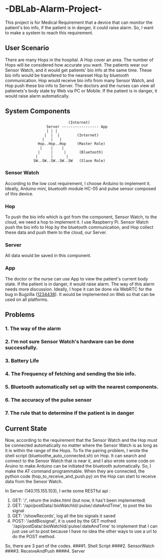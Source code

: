 # -DBLab-Alarm-Project-
This project is for Medical Requirement that a device that can monitor the patient's bio info, if the patient is in danger, it could raise alarm. So, I want to make a system to reach this requirement.

## User Scenario
There are many Hops in the hospital. A Hop cover an area. The number of Hops will be considered how accurate you want. The patients wear our Sensor Watch, and it would get patients' bio info at the same time. These bio info would be transfered to the neareset Hop by bluetooth communication. Hop would receive bio info from many Sensor Watch, and Hop push these bio info to Server. The doctors and the nurses can view all patienets's body state by Web via PC or Mobile. If the patient is in danger, it would raise alarm automatically. 

## System Components
                                 (Internet)
                       Server ----------------- App
                       | | |
                      |  |  |        (Internet)
                     |   |   |
                   Hop..Hop..Hop     (Master Role)
                    |    |    |
                   |     |     |      (Bluetooth)
                  |      |      |
                 SW..SW..SW..SW..SW   (Slave Role)

### Sensor Watch
According to the low cost requirement, I choose Arduino to implement it. Ideally, Arduino mini, bluetooth module HC-05 and pulse sensor composed of this device.

### Hop 
To push the bio info which is got from the component, Sensor Watch, to the cloud, we need a hop to implement it. I use Raspberry Pi. Sensor Watch push the bio info to Hop by the bluetooth communication, and Hop collect these data and push them to the cloud, our Server.

### Server
All data would be saved in this component.

### App
The doctor or the nurse can use App to view the patient's current body state. If the patient is in danger, it would raise alarm. The way of this alarm needs more discussion. Ideally, I hope it can be done via WebRTC for the bug in Bugzilla ([1234438](https://bugzilla.mozilla.org/show_bug.cgi?id=1234438)). It would be implemented on Web so that can be used on all platforms.

## Problems

### 1. The way of the alarm
### 2. I'm not sure Sensor Watch's hardware can be done successfully.
### 3. Battery Life
### 4. The Frequency of fetching and sending the bio info.
### 5. Bluetooth automatically set up with the nearest components.
### 6. The accuracy of the pulse sensor
### 7. The rule that to determine if the patient is in danger


## Current State
Now, according to the requirement that the Sensor Watch and the Hop must be connected automatically no matter where the Sensor Watch  is as long as it is within the range of the Hops. To fix the pairing problem, I wrote the shell script (bluetoothe_auto_connected.sh) on Hop. It can search and connect to the Sensor Watch that is near it, and I also wrote some code on Aruino to make Arduino can be initiated the bluetooth automatically. So, I make the AT command programmable. When they are connected, the python code (hop_to_receive_and_push.py) on the Hop can start to receive data from the Sensor Watch.

In Server (140.115.155.103), I write some RESTful api :
  1. GET: '/', return the index.html (but now, it has't been implemented) 
  2. GET: '/api/postData/:bioWatchId/:pulse/:dateAndTime', to post the bio signal
  3. GET: '/showRecords', log all the bio signals it saved
  4. POST: '/addBiosignal', it is used by the GET mothed '/api/postData/:bioWatchId/:pulse/:dateAndTime' to implement that I can just use url to post because I have no idea the other ways to use a url to do the POST method.

So, there are 3 part of the codes.
####1. Shell Script
####2. SensorWatch
####3. ReceiveAndPush
####4. Server
